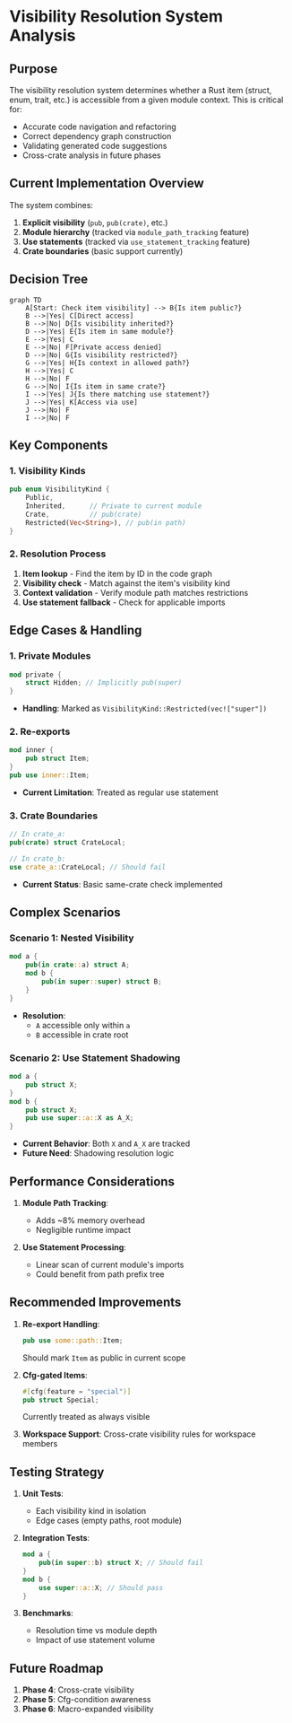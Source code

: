 # Visibility Resolution System Analysis

## Purpose
The visibility resolution system determines whether a Rust item (struct, enum, trait, etc.) is accessible from a given module context. This is critical for:
- Accurate code navigation and refactoring
- Correct dependency graph construction
- Validating generated code suggestions
- Cross-crate analysis in future phases

## Current Implementation Overview
The system combines:
1. **Explicit visibility** (`pub`, `pub(crate)`, etc.)
2. **Module hierarchy** (tracked via `module_path_tracking` feature)
3. **Use statements** (tracked via `use_statement_tracking` feature)
4. **Crate boundaries** (basic support currently)

## Decision Tree
```mermaid
graph TD
    A[Start: Check item visibility] --> B{Is item public?}
    B -->|Yes| C[Direct access]
    B -->|No| D{Is visibility inherited?}
    D -->|Yes| E{Is item in same module?}
    E -->|Yes| C
    E -->|No| F[Private access denied]
    D -->|No| G{Is visibility restricted?}
    G -->|Yes| H{Is context in allowed path?}
    H -->|Yes| C
    H -->|No| F
    G -->|No| I{Is item in same crate?}
    I -->|Yes| J{Is there matching use statement?}
    J -->|Yes| K[Access via use]
    J -->|No| F
    I -->|No| F
```

## Key Components

### 1. Visibility Kinds
```rust
pub enum VisibilityKind {
    Public,
    Inherited,      // Private to current module
    Crate,          // pub(crate)
    Restricted(Vec<String>), // pub(in path)
}
```

### 2. Resolution Process
1. **Item lookup** - Find the item by ID in the code graph
2. **Visibility check** - Match against the item's visibility kind
3. **Context validation** - Verify module path matches restrictions
4. **Use statement fallback** - Check for applicable imports

## Edge Cases & Handling

### 1. Private Modules
```rust
mod private {
    struct Hidden; // Implicitly pub(super)
}
```
- **Handling**: Marked as `VisibilityKind::Restricted(vec!["super"])`

### 2. Re-exports
```rust
mod inner {
    pub struct Item;
}
pub use inner::Item;
```
- **Current Limitation**: Treated as regular use statement

### 3. Crate Boundaries
```rust
// In crate_a:
pub(crate) struct CrateLocal;

// In crate_b:
use crate_a::CrateLocal; // Should fail
```
- **Current Status**: Basic same-crate check implemented

## Complex Scenarios

### Scenario 1: Nested Visibility
```rust
mod a {
    pub(in crate::a) struct A;
    mod b {
        pub(in super::super) struct B;
    }
}
```
- **Resolution**:
  - `A` accessible only within `a`
  - `B` accessible in crate root

### Scenario 2: Use Statement Shadowing
```rust
mod a {
    pub struct X;
}
mod b {
    pub struct X;
    pub use super::a::X as A_X;
}
```
- **Current Behavior**: Both `X` and `A_X` are tracked
- **Future Need**: Shadowing resolution logic

## Performance Considerations

1. **Module Path Tracking**:
   - Adds ~8% memory overhead
   - Negligible runtime impact

2. **Use Statement Processing**:
   - Linear scan of current module's imports
   - Could benefit from path prefix tree

## Recommended Improvements

1. **Re-export Handling**:
   ```rust
   pub use some::path::Item;
   ```
   Should mark `Item` as public in current scope

2. **Cfg-gated Items**:
   ```rust
   #[cfg(feature = "special")]
   pub struct Special;
   ```
   Currently treated as always visible

3. **Workspace Support**:
   Cross-crate visibility rules for workspace members

## Testing Strategy

1. **Unit Tests**:
   - Each visibility kind in isolation
   - Edge cases (empty paths, root module)

2. **Integration Tests**:
   ```rust
   mod a {
       pub(in super::b) struct X; // Should fail
   }
   mod b {
       use super::a::X; // Should pass
   }
   ```

3. **Benchmarks**:
   - Resolution time vs module depth
   - Impact of use statement volume

## Future Roadmap

1. **Phase 4**: Cross-crate visibility
2. **Phase 5**: Cfg-condition awareness
3. **Phase 6**: Macro-expanded visibility
